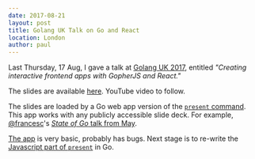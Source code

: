 ```yaml
---
date: 2017-08-21
layout: post
title: Golang UK Talk on Go and React
location: London
author: paul
---
```


Last Thursday, 17 Aug, I gave a talk at [Golang UK 2017](https://www.golanguk.com/), entitled _"Creating interactive
frontend apps with GopherJS and React."_

The slides are available
[here](http://blog.myitcv.io/gopherjs_examples_sites/present/?url=https://raw.githubusercontent.com/myitcv/react/master/_talks/2017/golang_uk.slide&hideAddressBar=true).
YouTube video to follow.

The slides are loaded by a Go web app version of the [`present`
command](https://godoc.org/golang.org/x/tools/cmd/present). This app works with any publicly accessible slide deck. For
example, [@francesc](https://twitter.com/francesc)'s [_State of Go_ talk from May](
http://blog.myitcv.io/gopherjs_examples_sites/present/?url=https://raw.githubusercontent.com/golang/talks/master/2017/state-of-go-may.slide&hideAddressBar=true).

[The app](https://github.com/myitcv/react/tree/master/examples/sites/present) is very basic, probably has bugs. Next
stage is to re-write the [Javascript part of `present`](https://github.com/golang/tools/tree/master/cmd/present/static)
in Go.
